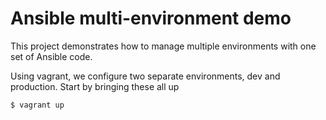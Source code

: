 # Ansible multi-environment demo

This project demonstrates how to manage multiple environments with one set of Ansible code.

Using vagrant, we configure two separate environments, dev and production. Start by bringing these all up

    $ vagrant up

    